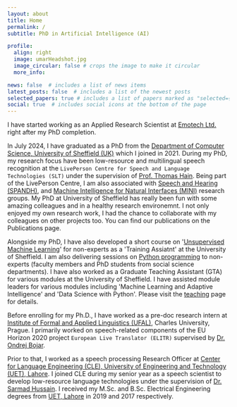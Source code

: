 ```yaml
---
layout: about
title: Home
permalink: /
subtitle: PhD in Artificial Intelligence (AI)

profile:
  align: right
  image: umarHeadshot.jpg
  image_circular: false # crops the image to make it circular
  more_info:

news: false  # includes a list of news items
latest_posts: false  # includes a list of the newest posts
selected_papers: true # includes a list of papers marked as "selected={true}"
social: true  # includes social icons at the bottom of the page
---
```


I have started working as an Applied Research Scientist at [Emotech Ltd.](https://www.emotech.ai/) right after my PhD completion.

In July 2024, I have graduated as a PhD from the [Department of Computer Science, University of Sheffield (UK)](http://dcs.shef.ac.uk) which I joined in 2021. During my PhD, my research focus have been low-resource and multilingual speech recognition at the `LivePerson Centre for Speech and Language Technologies (SLT)` under the supervision of [Prof. Thomas Hain](https://www.sheffield.ac.uk/dcs/people/academic/thomas-hain).  Being part of the LivePerson Centre, I am also associated with [Speech and Hearing (SPANDH)](https://www.sheffield.ac.uk/dcs/research/groups/spandh), and [Machine Intelligence for Natural Interfaces (MINI)](https://mini.dcs.shef.ac.uk/) research groups. My PhD at University of Sheffield has really been fun with some amazing colleagues and in a healthy research environemnt. I not only enjoyed my own research work, I had the chance to collaborate with my colleagues on other projects too. You can find our publications on the Publications page.

Alongside my PhD, I have also developed a short course on '[Unsupervised Machine Learning](https://sites.google.com/sheffield.ac.uk/research-training/research-training?authuser=3#h.1eb5jfpdedbz)' for non-experts as a 'Training Assiatnt' at the University of Sheffield. I am also delivering sessions on [Python programming](https://sites.google.com/sheffield.ac.uk/research-training/research-training?authuser=3#h.hgfa3iwremo8) to non-experts (faculty members and PhD students from social science departments). I have also worked as a Graduate Teaching Assistant (GTA) for various modules at the University of Sheffield. I have assisted module leaders for various modules including 'Machine Learning and Adaptive Intelligence' and 'Data Science with Python'. Please visit the [teaching](/teaching/) page for details.

Before enrolling for my Ph.D., I have worked as a pre-doc research intern at [Institute of Formal and Applied Linguistics (UFAL)](https://ufal.mff.cuni.cz/home-page), Charles University, Prague. I primarily worked on speech-related components of the EU Horizon 2020 project `European Live Translator (ELITR)` supervised by [Dr. Ondrej Bojar](https://ufal.mff.cuni.cz/ondrej-bojar).

Prior to that, I worked as a speech processing Research Officer at [Center for Language Engineering (CLE), University of Engineering and Technology (UET), Lahore](https://cle.org.pk/). I joined CLE during my senior year as a speech scientist to develop low-resource language technologies under the supervision of [Dr. Sarmad Hussain](https://www.cle.org.pk/information/people/drsarmadhussain.html).
I received my M.Sc. and B.Sc. Electrical Engineering degrees from [UET, Lahore](https://uet.edu.pk/) in 2019 and 2017 respectively.
